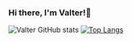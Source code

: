 ### Hi there, I'm Valter!👋


![Valter GitHub stats](https://github-readme-stats.vercel.app/api?username=ValterNiloJr&show_icons=true&theme=tokyonight)
[![Top Langs](https://github-readme-stats.vercel.app/api/top-langs/?username=ValterNiloJr&langs_count=3&theme=onedark)](https://github.com/ValterNiloJr/github-readme-stats)
